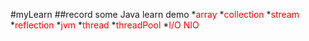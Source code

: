 #myLearn
##record some Java learn demo
    *<font color='red'>array</font>
    *<font color='red'>collection</font>
    *<font color='red'>stream</font>
    *<font color='red'>reflection</font>
    *<font color='red'>jvm</font>
    *<font color='red'>thread</font>
    *<font color='red'>threadPool</font>
    *<font color='red'>I/O NIO</font>

